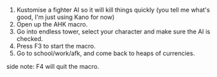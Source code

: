 1. Kustomise a fighter AI so it will kill things quickly (you tell me what's good, I'm just using Kano for now)
2. Open up the AHK macro.
3. Go into endless tower, select your character and make sure the AI is checked.
4. Press F3 to start the macro.
5. Go to school/work/afk, and come back to heaps of currencies.

side note: F4 will quit the macro.